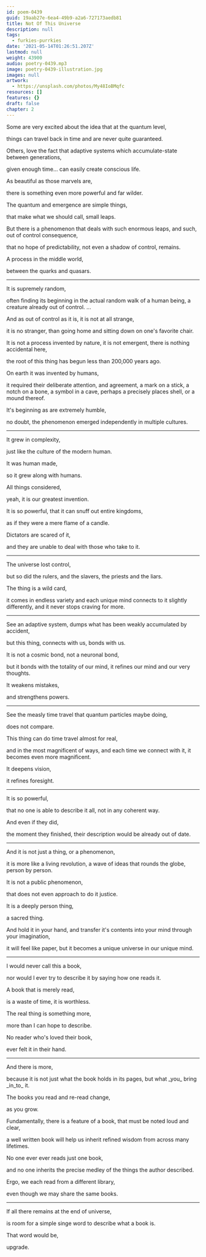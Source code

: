 ```yaml
---
id: poem-0439
guid: 19aab27e-6ea4-49b9-a2a6-727173aedb81
title: Not Of This Universe
description: null
tags:
  - furkies-purrkies
date: '2021-05-14T01:26:51.207Z'
lastmod: null
weight: 43900
audio: poetry-0439.mp3
image: poetry-0439-illustration.jpg
images: null
artwork:
  - https://unsplash.com/photos/My48IoBMqfc
resources: []
features: {}
draft: false
chapter: 2
---
```


Some are very excited about the idea that at the quantum level,

things can travel back in time and are never quite guaranteed.

Others, love the fact that adaptive systems which accumulate-state between generations,

given enough time... can easily create conscious life.

As beautiful as those marvels are,

there is something even more powerful and far wilder.

The quantum and emergence are simple things,

that make what we should call, small leaps.

But there is a phenomenon that deals with such enormous leaps, and such, out of control consequence,

that no hope of predictability, not even a shadow of control, remains.

A process in the middle world,

between the quarks and quasars.

---

It is supremely random,

often finding its beginning in the actual random walk of a human being, a creature already out of control. ...

And as out of control as it is, it is not at all strange,

it is no stranger, than going home and sitting down on one's favorite chair.

It is not a process invented by nature, it is not emergent, there is nothing accidental here,

the root of this thing has begun less than 200,000 years ago.

On earth it was invented by humans,

it required their deliberate attention, and agreement, a mark on a stick, a notch on a bone, a symbol in a cave, perhaps a precisely places shell, or a mound thereof.

It's beginning as are extremely humble,

no doubt, the phenomenon emerged independently in multiple cultures.

---

It grew in complexity,

just like the culture of the modern human.

It was human made,

so it grew along with humans.

All things considered,

yeah, it is our greatest invention.

It is so powerful, that it can snuff out entire kingdoms,

as if they were a mere flame of a candle.

Dictators are scared of it,

and they are unable to deal with those who take to it.

---

The universe lost control,

but so did the rulers, and the slavers, the priests and the liars.

The thing is a wild card,

it comes in endless variety and each unique mind connects to it slightly differently, and it never stops craving for more.

---

See an adaptive system, dumps what has been weakly accumulated by accident,

but this thing, connects with us, bonds with us.

It is not a cosmic bond, not a neuronal bond,

but it bonds with the totality of our mind, it refines our mind and our very thoughts.

It weakens mistakes,

and strengthens powers.

---

See the measly time travel that quantum particles maybe doing,

does not compare.

This thing can do time travel almost for real,

and in the most magnificent of ways, and each time we connect with it, it becomes even more magnificent.

It deepens vision,

it refines foresight.

---

It is so powerful,

that no one is able to describe it all, not in any coherent way.

And even if they did,

the moment they finished, their description would be already out of date.

---

And it is not just a thing, or a phenomenon,

it is more like a living revolution, a wave of ideas that rounds the globe, person by person.

It is not a public phenomenon,

that does not even approach to do it justice.

It is a deeply person thing,

a sacred thing.

And hold it in your hand, and transfer it's contents into your mind through your imagination,

it will feel like paper, but it becomes a unique universe in our unique mind.

---

I would never call this a book,

nor would I ever try to describe it by saying how one reads it.

A book that is merely read,

is a waste of time, it is worthless.

The real thing is something more,

more than I can hope to describe.

No reader who's loved their book,

ever felt it in their hand.

---

And there is more,

because it is not just what the book holds in its pages, but what \_you\_ bring \_in\_to\_ it.

The books you read and re-read change,

as you grow.

Fundamentally, there is a feature of a book, that must be noted loud and clear,

a well written book will help us inherit refined wisdom from across many lifetimes.

No one ever ever reads just one book,

and no one inherits the precise medley of the things the author described.

Ergo, we each read from a different library,

even though we may share the same books.

---

If all there remains at the end of universe,

is room for a simple singe word to describe what a book is.

That word would be,

upgrade.
